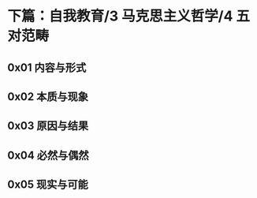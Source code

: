 # 下篇：自我教育/3 马克思主义哲学/4 五对范畴

## 0x01 内容与形式

## 0x02 本质与现象

## 0x03 原因与结果

## 0x04 必然与偶然

## 0x05 现实与可能